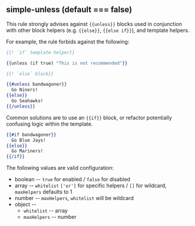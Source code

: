## simple-unless (default === false)

This rule strongly advises against `{{unless}}` blocks used in conjunction with other
block helpers (e.g. `{{else}}`, `{{else if}}`), and template helpers.

For example, the rule forbids against the following:

``` hbs
{{! `if` template helper}}

{{unless (if true) "This is not recommended"}}
```

``` hbs
{{! `else` block}}

{{#unless bandwagoner}}
  Go Niners!
{{else}}
  Go Seahawks!
{{/unless}}
```

Common solutions are to use an `{{if}}` block, or refactor potentially confusing
logic within the template.

``` hbs
{{#if bandwagoner}}
  Go Blue Jays!
{{else}}
  Go Mariners!
{{/if}}
```

The following values are valid configuration:

  * boolean -- `true` for enabled / `false` for disabled
  * array -- `whitelist` ```['or']``` for specific helpers / ```[]``` for wildcard, `maxHelpers` defaults to 1
  * number -- `maxHelpers`, `whitelist` will be wildcard
  * object --
    * `whitelist` -- array
    * `maxHelpers` -- number

